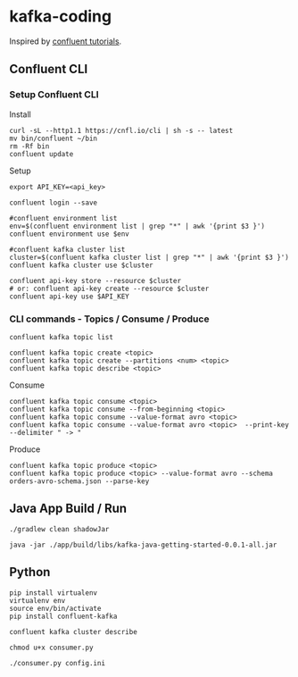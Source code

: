 # kafka-coding

Inspired by [confluent tutorials](https://developer.confluent.io/tutorials).

## Confluent CLI

### Setup Confluent CLI

Install

```shell
curl -sL --http1.1 https://cnfl.io/cli | sh -s -- latest
mv bin/confluent ~/bin 
rm -Rf bin
confluent update
```

Setup

```shell
export API_KEY=<api_key>
```

```shell
confluent login --save

#confluent environment list
env=$(confluent environment list | grep "*" | awk '{print $3 }')
confluent environment use $env

#confluent kafka cluster list
cluster=$(confluent kafka cluster list | grep "*" | awk '{print $3 }')
confluent kafka cluster use $cluster

confluent api-key store --resource $cluster
# or: confluent api-key create --resource $cluster
confluent api-key use $API_KEY
```

### CLI commands - Topics / Consume / Produce

```shell
confluent kafka topic list
```

```shell
confluent kafka topic create <topic>
confluent kafka topic create --partitions <num> <topic>
confluent kafka topic describe <topic>
```

Consume
```shell
confluent kafka topic consume <topic>
confluent kafka topic consume --from-beginning <topic>
confluent kafka topic consume --value-format avro <topic>
confluent kafka topic consume --value-format avro <topic>  --print-key --delimiter " -> "
```

Produce
```shell
confluent kafka topic produce <topic>
confluent kafka topic produce <topic> --value-format avro --schema orders-avro-schema.json --parse-key
```

## Java App Build / Run

```shell
./gradlew clean shadowJar
```
```shell
java -jar ./app/build/libs/kafka-java-getting-started-0.0.1-all.jar
```

## Python

```shell
pip install virtualenv
virtualenv env
source env/bin/activate
pip install confluent-kafka
```

```shell
confluent kafka cluster describe
```

```shell
chmod u+x consumer.py
```
```shell
./consumer.py config.ini
```
